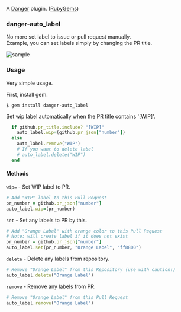 A [Danger](http://danger.systems/ruby/) plugin. ([RubyGems](https://rubygems.org/gems/danger-auto_label))

### danger-auto_label

No more set label to issue or pull request manually.  
Example, you can set labels simply by changing the PR title.

![sample](gif/sample.gif)

### Usage

Very simple usage.  

First, install gem.

```
$ gem install danger-auto_label
```

Set wip label automatically when the PR title contains '[WIP]'.

```sample.rb
  if github.pr_title.include? "[WIP]"
    auto_label.wip=(github.pr_json["number"])
  else
    auto_label.remove("WIP")
    # If you want to delete label
    # auto_label.delete("WIP")
  end
```

#### Methods

`wip=` - Set WIP label to PR.

```ruby
# Add "WIP" label to this Pull Request
pr_number = github.pr_json["number"]
auto_label.wip=(pr_number) 
```

`set` - Set any labels to PR by this.

```ruby
# Add "Orange Label" with orange color to this Pull Request
# Note: will create label if it does not exist
pr_number = github.pr_json["number"]
auto_label.set(pr_number, "Orange Label", "ff8800") 
```

`delete` - Delete any labels from repository.

```ruby
# Remove "Orange Label" from this Repository (use with caution!)
auto_label.delete("Orange Label") 
```

`remove` - Remove any labels from PR.

```ruby
# Remove "Orange Label" from this Pull Request
auto_label.remove("Orange Label") 
```
